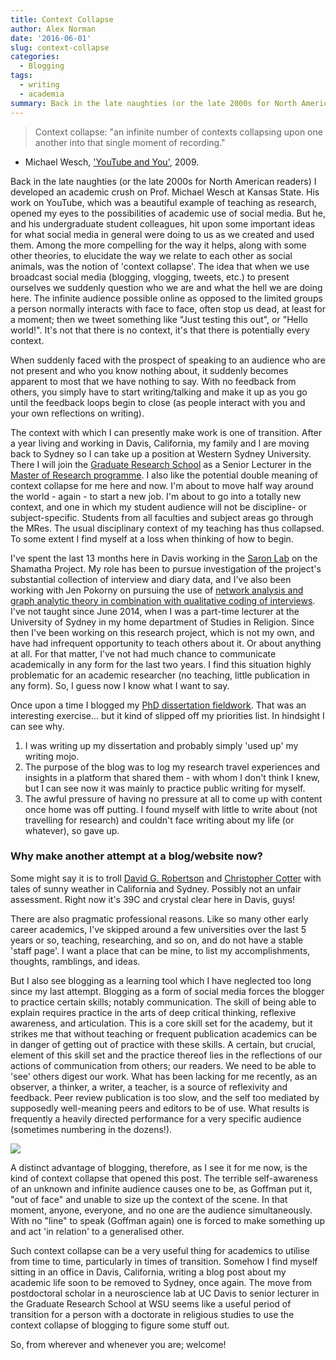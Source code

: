```yaml
---
title: Context Collapse
author: Alex Norman
date: '2016-06-01'
slug: context-collapse
categories:
  - Blogging
tags:
  - writing
  - academia
summary: Back in the late naughties (or the late 2000s for North American readers) I developed an academic crush on Prof. Michael Wesch at Kansas State. His work on YouTube, which was a beautiful example of teaching as research, opened my eyes to the possibilities of academic use of social media.
---
```


>Context collapse: "an infinite number of contexts collapsing upon one another into that single moment of recording."  
- Michael Wesch, ['YouTube and You'](http://krex.k-state.edu/dspace/handle/2097/6302), 2009.

Back in the late naughties (or the late 2000s for North American readers) I developed an academic crush on Prof. Michael Wesch at Kansas State. His work on YouTube, which was a beautiful example of teaching as research, opened my eyes to the possibilities of academic use of social media. But he, and his undergraduate student colleagues, hit upon some important ideas for what social media in general were doing to us as we created and used them. Among the more compelling for the way it helps, along with some other theories, to elucidate the way we relate to each other as social animals, was the notion of 'context collapse'. The idea that when we use broadcast social media (blogging, vlogging, tweets, etc.) to present ourselves we suddenly question who we are and what the hell we are doing here. The infinite audience possible online as opposed to the limited groups a person normally interacts with face to face, often stop us dead, at least for a moment; then we tweet something like "Just testing this out", or "Hello world!". It's not that there is no context, it's that there is potentially every context.

When suddenly faced with the prospect of speaking to an audience who are not present and who you know nothing about, it suddenly becomes apparent to most that we have nothing to say. With no feedback from others, you simply have to start writing/talking and make it up as you go until the feedback loops begin to close (as people interact with you and your own reflections on writing).

The context with which I can presently make work is one of transition. After a year living and working in Davis, California, my family and I are moving back to Sydney so I can take up a position at Western Sydney University. There I will join the [Graduate Research School](https://www.uws.edu.au/graduate_research_school/grs) as a Senior Lecturer in the [Master of Research programme](https://www.uws.edu.au/graduate_research_school/grs/courses/master_of_research). I also like the potential double meaning of context collapse for me here and now. I'm about to move half way around the world - again - to start a new job. I'm about to go into a totally new context, and one in which my student audience will not be discipline- or subject-specific. Students from all faculties and subject areas go through the MRes. The usual disciplinary context of my teaching has thus collapsed. To some extent I find myself at a loss when thinking of how to begin.

I've spent the last 13 months here in Davis working in the [Saron Lab](http://saronlab.ucdavis.edu/) on the Shamatha Project. My role has been to pursue investigation of the project's substantial collection of interview and diary data, and I've also been working with Jen Pokorny on pursuing the use of [network analysis and graph analytic theory in combination with qualitative coding of interviews](https://www.youtube.com/watch?v=pWhBluWYUoo). I've not taught since June 2014, when I was a part-time lecturer at the University of Sydney in my home department of Studies in Religion. Since then I've been working on this research project, which is not my own, and have had infrequent opportunity to teach others about it. Or about anything at all. For that matter, I've not had much chance to communicate academically in any form for the last two years. I find this situation highly problematic for an academic researcher (no teaching, little publication in any form). So, I guess now I know what I want to say.

Once upon a time I blogged my [PhD dissertation fieldwork](http://aarleks.blogspot.com). That was an interesting exercise... but it kind of slipped off my priorities list. In hindsight I can see why. 
1. I was writing up my dissertation and probably simply 'used up' my writing mojo.
2. The purpose of the blog was to log my research travel experiences and insights in a platform that shared them - with whom I don't think I knew, but I can see now it was mainly to practice public writing for myself.
3. The awful pressure of having no pressure at all to come up with content once home was off putting. I found myself with little to write about (not travelling for research) and couldn't face writing about my life (or whatever), so gave up.

### Why make another attempt at a blog/website now?

Some might say it is to troll [David G. Robertson](https://davidgrobertson.wordpress.com/) and [Christopher Cotter](https://religionandmore.wordpress.com/) with tales of sunny weather in California and Sydney. Possibly not an unfair assessment. Right now it's 39C and crystal clear here in Davis, guys!

There are also pragmatic professional reasons. Like so many other early career academics, I've skipped around a few universities over the last 5 years or so, teaching, researching, and so on, and do not have a stable 'staff page'. I want a place that can be mine, to list my accomplishments, thoughts, ramblings, and ideas.

But I also see blogging as a learning tool which I have neglected too long since my last attempt. Blogging as a form of social media forces the blogger to practice certain skills; notably communication. The skill of being able to explain requires practice in the arts of deep critical thinking, reflexive awareness, and articulation. This is a core skill set for the academy, but it strikes me that without teaching or frequent publication academics can be in danger of getting out of practice with these skills. A certain, but crucial, element of this skill set and the practice thereof lies in the reflections of our actions of communication from others; our readers. We need to be able to 'see' others digest our work. What has been lacking for me recently, as an observer, a thinker, a writer, a teacher, is a source of reflexivity and feedback. Peer review publication is too slow, and the self too mediated by supposedly well-meaning peers and editors to be of use. What results is frequently a heavily directed performance for a very specific audience (sometimes numbering in the dozens!).

![](http://i.imgur.com/JqYTmjn.gif)

A distinct advantage of blogging, therefore, as I see it for me now, is the kind of context collapse that opened this post. The terrible self-awareness of an unknown and infinite audience causes one to be, as Goffman put it, "out of face" and unable to size up the context of the scene. In that moment, anyone, everyone, and no one are the audience simultaneously. With no "line" to speak (Goffman again) one is forced to make something up and act 'in relation' to a generalised other.

Such context collapse can be a very useful thing for academics to utilise from time to time, particularly in times of transition. Somehow I find myself sitting in an office in Davis, California, writing a blog post about my academic life soon to be removed to Sydney, once again. The move from postdoctoral scholar in a neuroscience lab at UC Davis to senior lecturer in the Graduate Research School at WSU seems like a useful period of transition for a person with a doctorate in religious studies to use the context collapse of blogging to figure some stuff out.

So, from wherever and whenever you are; welcome!